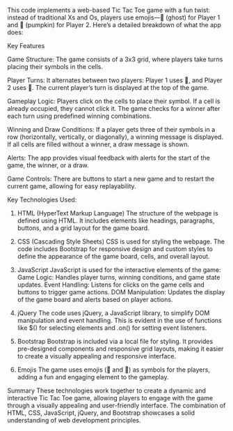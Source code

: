 This code implements a web-based Tic Tac Toe game with a fun twist: instead of traditional Xs and Os, players use emojis—👻 (ghost) for Player 1 and 🎃 (pumpkin) for Player 2. Here’s a detailed breakdown of what the app does:

Key Features

Game Structure:
The game consists of a 3x3 grid, where players take turns placing their symbols in the cells.

Player Turns:
It alternates between two players: Player 1 uses 👻, and Player 2 uses 🎃. The current player’s turn is displayed at the top of the game.

Gameplay Logic:
Players click on the cells to place their symbol. If a cell is already occupied, they cannot click it.
The game checks for a winner after each turn using predefined winning combinations.

Winning and Draw Conditions:
If a player gets three of their symbols in a row (horizontally, vertically, or diagonally), a winning message is displayed.
If all cells are filled without a winner, a draw message is shown.

Alerts:
The app provides visual feedback with alerts for the start of the game, the winner, or a draw.

Game Controls:
There are buttons to start a new game and to restart the current game, allowing for easy replayability.

Key Technologies Used:

1. HTML (HyperText Markup Language)
The structure of the webpage is defined using HTML. It includes elements like headings, paragraphs, buttons, and a grid layout for the game board.

2. CSS (Cascading Style Sheets)
CSS is used for styling the webpage. The code includes Bootstrap for responsive design and custom styles to define the appearance of the game board, cells, and overall layout.

3. JavaScript
JavaScript is used for the interactive elements of the game:
Game Logic: Handles player turns, winning conditions, and game state updates.
Event Handling: Listens for clicks on the game cells and buttons to trigger game actions.
DOM Manipulation: Updates the display of the game board and alerts based on player actions.

4. jQuery
The code uses jQuery, a JavaScript library, to simplify DOM manipulation and event handling. This is evident in the use of functions like $() for selecting elements and .on() for setting event listeners.

5. Bootstrap
Bootstrap is included via a local file for styling. It provides pre-designed components and responsive grid layouts, making it easier to create a visually appealing and responsive interface.

9. Emojis
The game uses emojis (👻 and 🎃) as symbols for the players, adding a fun and engaging element to the gameplay.

Summary
These technologies work together to create a dynamic and interactive Tic Tac Toe game, allowing players to engage with the game through a visually appealing and user-friendly interface. The combination of HTML, CSS, JavaScript, jQuery, and Bootstrap showcases a solid understanding of web development principles.
